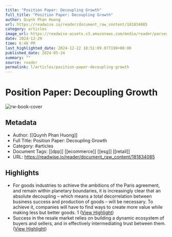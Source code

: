 ```yaml
---
title: "Position Paper: Decoupling Growth"
full_title: "Position Paper: Decoupling Growth"
author: Quynh Phan Huong
url: https://readwise.io/reader/document_raw_content/181834085
category: articles
image_url: https://readwise-assets.s3.amazonaws.com/media/reader/parsed_document_assets/181834085/uM3ucq8ETnPWWrTdDqJWwovqB1GOCGRV8xO402t0kzY-cove_LJdomFI.png
date: 2024-12-29
time: 6:40 PM
last_highlighted_date: 2024-12-22 18:51:09.077199+00:00
published_date: 2024-05-24
summary: ""
source: reader
permalink: l/articles/position-paper-decoupling-growth
---
```

# Position Paper: Decoupling Growth

![rw-book-cover](https://readwise-assets.s3.amazonaws.com/media/reader/parsed_document_assets/181834085/uM3ucq8ETnPWWrTdDqJWwovqB1GOCGRV8xO402t0kzY-cove_LJdomFI.png)

## Metadata
- Author: [[Quynh Phan Huong]]
- Full Title: Position Paper: Decoupling Growth
- Category: #articles
- Document Tags: [[dpp]] [[ecommerce]] [[esg]] [[retail]] 
- URL: https://readwise.io/reader/document_raw_content/181834085

## Highlights
- For goods industries to achieve the ambitions of the Paris agreement, and remain within planetary boundaries, it is increasingly clear that an absolute decoupling – which means a total decorrelation between business success and production of goods – will be necessary. To achieve it, companies will have to find ways to create more value while making less but better goods.
  1 ([View Highlight](https://read.readwise.io/read/01jfmr7cc58mmfnynpvkqxp73h))
- Success in the resale market relies on building a dynamic ecosystem of buyers and sellers, and in effectively intermediating trust between them. ([View Highlight](https://read.readwise.io/read/01jfqvayz77gp9h4pmamy97kn2))


